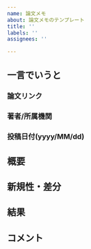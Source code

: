 ```yaml
---
name: 論文メモ
about: 論文メモのテンプレート
title: ''
labels: ''
assignees: ''

---
```


## 一言でいうと

### 論文リンク

### 著者/所属機関

### 投稿日付(yyyy/MM/dd)

## 概要

## 新規性・差分

## 結果

## コメント
